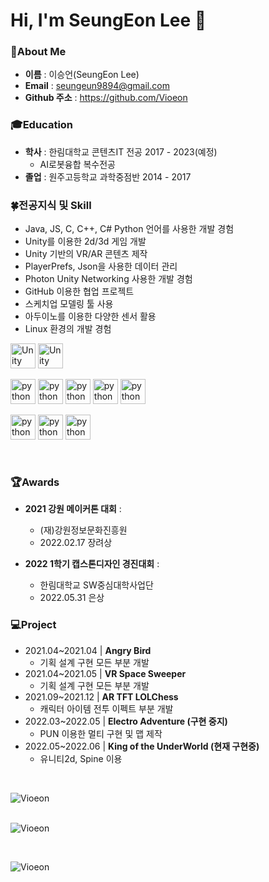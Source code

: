 <!--
**Vioeon/Vioeon** is a ✨ _special_ ✨ repository because its `README.md` (this file) appears on your GitHub profile.

Here are some ideas to get you started:

- 🔭 I’m currently working on ...
- 🌱 I’m currently learning ...
- 👯 I’m looking to collaborate on ...
- 🤔 I’m looking for help with ...
- 💬 Ask me about ...
- 📫 How to reach me: ...
- 😄 Pronouns: ...
- ⚡ Fun fact: ...
-->

<h1 align="left"> Hi, I'm SeungEon Lee 👋 </h1>

### :raised_hands:About Me
- **이름** : 이승언(SeungEon Lee) <br>
- **Email** : seungeun9894@gmail.com <br>
- **Github 주소** : https://github.com/Vioeon <br>


### :mortar_board:Education
- **학사** : 한림대학교 콘텐츠IT 전공  2017 - 2023(예정) <br>
  - AI로봇융합 복수전공 <br>
- **졸업** : 원주고등학교 과학중점반   2014 - 2017 <br>


### :four_leaf_clover:전공지식 및 Skill
- Java, JS, C, C++, C# Python 언어를 사용한 개발 경험 <br>
- Unity를 이용한 2d/3d 게임 개발 <br>
- Unity 기반의 VR/AR 콘텐츠 제작 <br>
- PlayerPrefs, Json을 사용한 데이터 관리 <br>
- Photon Unity Networking 사용한 개발 경험 <br>
- GitHub 이용한 협업 프로젝트 <br>
- 스케치업 모델링 툴 사용 <br>
- 아두이노를 이용한 다양한 센서 활용 <br>
- Linux 환경의 개발 경험 <br>

<img src="https://user-images.githubusercontent.com/31684326/171157986-bd76f9cd-312a-49d2-a695-9925735abe24.png" alt="Unity" width="40" height="40"/>  <img src="https://user-images.githubusercontent.com/31684326/171159356-3c48a548-9131-4b5d-bd57-d2214835ab42.png" alt="Unity" width="40" height="40"/>  

<img src="https://user-images.githubusercontent.com/31684326/171158445-9182977c-d299-408e-952f-62592bcdd097.png" alt="python" width="40" height="40"/>  <img src="https://user-images.githubusercontent.com/31684326/171160162-66db9a79-a546-4ec2-bad8-e4594b837542.png" alt="python" width="40" height="40"/>  <img src="https://user-images.githubusercontent.com/31684326/171158871-be78e730-d8c4-4d3f-9327-1de8e00f0385.png" alt="python" width="40" height="40"/>  <img src="https://user-images.githubusercontent.com/31684326/171158769-a388b0ab-cb8d-4ffa-a6c9-5ef620c99b8e.png" alt="python" width="40" height="40"/>  <img src="https://user-images.githubusercontent.com/31684326/171158817-3626a0e7-5777-441d-99d0-48c267190686.png" alt="python" width="40" height="40"/> 

<img src="https://user-images.githubusercontent.com/31684326/171160273-e4025374-4d78-437c-9d2f-944bedd1598e.png" alt="python" width="40" height="40"/>  <img src="https://user-images.githubusercontent.com/31684326/171160481-3927fa27-b40f-4dbb-8782-4031192f4ea7.svg" alt="python" width="40" height="40"/>  <img src="https://user-images.githubusercontent.com/31684326/171160366-90d9ed26-cba5-4560-ad92-e622bc64b25f.png" alt="python" width="40" height="40"/> 

<br>

### :trophy:Awards
- **2021 강원 메이커톤 대회** :  <br>
  - (재)강원정보문화진흥원 <br>
  - 2022.02.17 장려상 <br>

- **2022 1학기 캡스톤디자인 경진대회** :  <br>
  - 한림대학교 SW중심대학사업단 <br>
  - 2022.05.31 은상 <br>


### :computer:Project
- 2021.04~2021.04 | **Angry Bird** <br>
  - 기획 설계 구현 모든 부분 개발
- 2021.04~2021.05 | **VR Space Sweeper** <br>
  - 기획 설계 구현 모든 부분 개발
- 2021.09~2021.12 | **AR TFT LOLChess** <br>
  - 캐릭터 아이템 전투 이펙트 부분 개발
- 2022.03~2022.05 | **Electro Adventure (구현 중지)** <br>
  - PUN 이용한 멀티 구현 및 맵 제작
- 2022.05~2022.06 | **King of the UnderWorld (현재 구현중)** <br>
  - 유니티2d, Spine 이용
<br>

<p><img align="left" src="https://github-readme-stats.vercel.app/api/top-langs?username=Vioeon&show_icons=true&locale=en&layout=compact" alt="Vioeon"/></p>  
<br><br>
<p>&nbsp;<img align="left" src="https://github-readme-stats.vercel.app/api?username=Vioeon&show_icons=true&locale=en" alt="Vioeon"/></p>  
<br>  
<p><img align="left" src="https://github-readme-streak-stats.herokuapp.com/?user=Vioeon&" alt="Vioeon"/></p>  
<br>  
